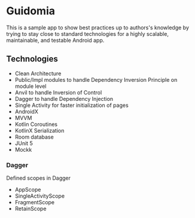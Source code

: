 # Guidomia

This is a sample app to show best practices up to authors's knowledge by trying to
stay close to standard technologies for a highly scalable, maintainable, and testable
Android app.

## Technologies

 - Clean Architecture
 - Public/Impl modules to handle Dependency Inversion Principle on module level
 - Anvil to handle Inversion of Control
 - Dagger to handle Dependency Injection
 - Single Activity for faster initialization of pages
 - AndroidX
 - MVVM
 - Kotlin Coroutines
 - KotlinX Serialization
 - Room database
 - JUnit 5
 - Mockk

### Dagger

Defined scopes in Dagger
 - AppScope
 - SingleActivityScope
 - FragmentScope
 - RetainScope

